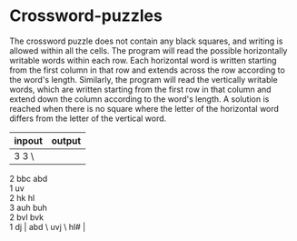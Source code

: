 # Crossword-puzzles

The crossword puzzle does not contain any black squares, and writing is allowed within all the cells. The program will read the possible horizontally writable words within each row. Each horizontal word is written starting from the first column in that row and extends across the row according to the word's length. Similarly, the program will read the vertically writable words, which are written starting from the first row in that column and extend down the column according to the word's length. A solution is reached when there is no square where the letter of the horizontal word differs from the letter of the vertical word.

| inpout | output |
| --- | --- |
| 3 3 \
  2 bbc abd \
  1 uv \
  2 hk hl \
  3 auh buh \
  2 bvl bvk \
  1 dj | abd \ uvj \  hl# |


